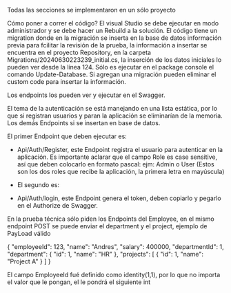 
Todas las secciones se implementaron en un sólo proyecto

Cómo poner a correr el código?
El visual Studio se debe ejecutar en modo administrador y se debe hacer un Rebuild a la solución.
El código tiene un migration donde en la migración se inserta en la base de datos información previa para fcilitar la revisión de la prueba, la información a insertar se encuentra en el proyecto Repository, en la carpeta Migrations/20240630223239_initial.cs, la inserción de los datos iniciales
lo pueden ver desde la línea 124.
Sólo es ejecutar en el package console el comando Update-Database. Si agregan una migración pueden eliminar el custom code para insertar la información.

Los endpoints los pueden ver y ejecutar en el Swagger.

El tema de la autenticación se está manejando en una lista estática, por lo que si registran usuarios y paran la aplicación se eliminarían de la memoria. Los demás Endpoints si se insertan en base de datos.

El primer Endpoint que deben ejecutar es: 
- Api/Auth/Register, este Endpoint registra el usuario para autenticar en la aplicación. Es importante aclarar que el campo Role es case sensitive, así que deben colocarlo en formato 
  pascal: ejm: Admin o User (Estos son los dos roles que recibe la aplicación, la primera letra en mayúscula)

- El segundo es:
- Api/Auth/login, este Endpoint genera el token, deben copiarlo y pegarlo en el Authorize de Swagger.

En la prueba técnica sólo piden los Endpoints del Employee, en el mismo endpoint POST se puede enviar el department y el project, ejemplo de PayLoad válido

{
  "employeeId": 123,
  "name": "Andres",
  "salary": 400000,
  "departmentId": 1,
  "department": {
    "id": 1,
    "name": "HR"
  },
  "projects": [
    {
      "id": 1,
      "name": "Project A"
    }
  ]
}

El campo EmployeeId fué definido como identity(1,1), por lo que no importa el valor que le pongan, el le pondrá el siguiente int 

